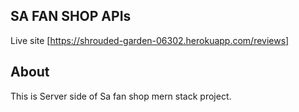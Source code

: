 ## SA FAN SHOP APIs

Live site [https://shrouded-garden-06302.herokuapp.com/reviews]

## About

This is Server side of Sa fan shop mern stack project.
